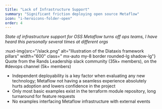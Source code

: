 ```yaml
---
title: "Lack of Infrastructure Support"
summary: "Significant friction deploying open source Metaflow"
icon: "i-heroicons-folder-open"
order: 4
---
```


_State of infrastructure support for OSS Metaflow turns off ops teams, I have heard this personally several times at different orgs_


:nuxt-img{src="/slack.png" alt="Illustration of the Diataxis framework pillars" width="600" class="
mx-auto my-8 border rounded-lg shadow-lg"}
Quote from the Rands Leadership slack community (35k+ members), on the #devops channel (5k+ members)

- Independent deployability is a key factor when evaluating any new technology; Metaflow not having a seamless experience absolutely hurts adoption and lowers confidence in the project
- Only most basic examples exist in the terraform module repository, long turnaround for feature requests
- No examples interfacing Metaflow infrastructure with external events
